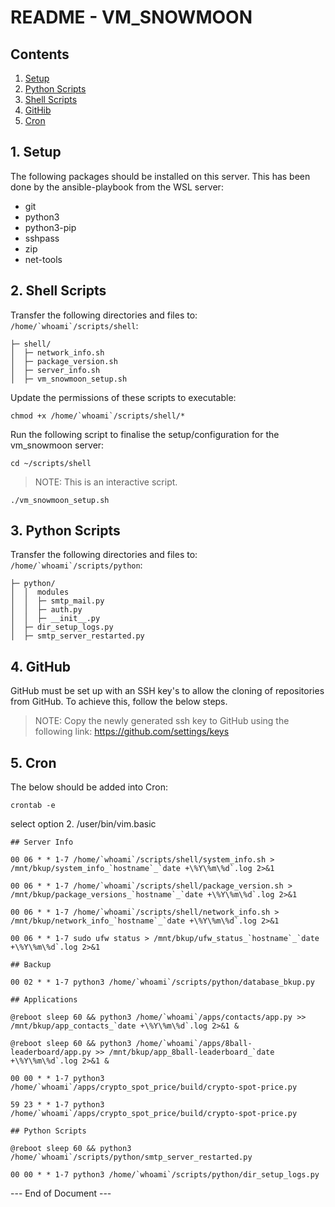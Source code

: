 # README - VM_SNOWMOON

## Contents

1. [Setup](#1-setup)
2. [Python Scripts](#5-python-scripts)
3. [Shell Scripts](#6-shell-scripts)
4. [GitHib](#9-github)
5. [Cron](#11-cron)

## 1. Setup

The following packages should be installed on this server. This has been done by the ansible-playbook from the WSL server:

- git
- python3
- python3-pip
- sshpass
- zip
- net-tools

## 2. Shell Scripts

Transfer the following directories and files to: ```/home/`whoami`/scripts/shell```:

```
├─ shell/
│  ├─ network_info.sh
│  ├─ package_version.sh
│  ├─ server_info.sh
│  ├─ vm_snowmoon_setup.sh
```
Update the permissions of these scripts to executable:

```
chmod +x /home/`whoami`/scripts/shell/*
```

Run the following script to finalise the setup/configuration for the vm_snowmoon server:

```
cd ~/scripts/shell
```

> NOTE: This is an interactive script.

```
./vm_snowmoon_setup.sh
```

## 3. Python Scripts

Transfer the following directories and files to: ```/home/`whoami`/scripts/python```:

```
├─ python/
│  │  modules
│  │  ├─ smtp_mail.py
│  │  ├─ auth.py
│  │  ├─ __init__.py
│  ├─ dir_setup_logs.py
│  ├─ smtp_server_restarted.py
```

## 4. GitHub

GitHub must be set up with an SSH key's to allow the cloning of repositories from GitHub. To achieve this, follow the below steps.

> NOTE: Copy the newly generated ssh key to GitHub using the following link: https://github.com/settings/keys

## 5. Cron

The below should be added into Cron:

```
crontab -e
```
select option 2. /user/bin/vim.basic

```
## Server Info

00 06 * * 1-7 /home/`whoami`/scripts/shell/system_info.sh > /mnt/bkup/system_info_`hostname`_`date +\%Y\%m\%d`.log 2>&1

00 06 * * 1-7 /home/`whoami`/scripts/shell/package_version.sh > /mnt/bkup/package_versions_`hostname`_`date +\%Y\%m\%d`.log 2>&1

00 06 * * 1-7 /home/`whoami`/scripts/shell/network_info.sh > /mnt/bkup/network_info_`hostname`_`date +\%Y\%m\%d`.log 2>&1

00 06 * * 1-7 sudo ufw status > /mnt/bkup/ufw_status_`hostname`_`date +\%Y\%m\%d`.log 2>&1

## Backup

00 02 * * 1-7 python3 /home/`whoami`/scripts/python/database_bkup.py

## Applications

@reboot sleep 60 && python3 /home/`whoami`/apps/contacts/app.py >> /mnt/bkup/app_contacts_`date +\%Y\%m\%d`.log 2>&1 &

@reboot sleep 60 && python3 /home/`whoami`/apps/8ball-leaderboard/app.py >> /mnt/bkup/app_8ball-leaderboard_`date +\%Y\%m\%d`.log 2>&1 &

00 00 * * 1-7 python3 /home/`whoami`/apps/crypto_spot_price/build/crypto-spot-price.py

59 23 * * 1-7 python3 /home/`whoami`/apps/crypto_spot_price/build/crypto-spot-price.py

## Python Scripts

@reboot sleep 60 && python3 /home/`whoami`/scripts/python/smtp_server_restarted.py

00 00 * * 1-7 python3 /home/`whoami`/scripts/python/dir_setup_logs.py
```

--- End of Document ---